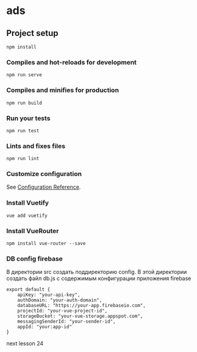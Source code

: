 # ads

## Project setup
```
npm install
```

### Compiles and hot-reloads for development
```
npm run serve
```

### Compiles and minifies for production
```
npm run build
```

### Run your tests
```
npm run test
```

### Lints and fixes files
```
npm run lint
```

### Customize configuration
See [Configuration Reference](https://cli.vuejs.org/config/).


### Install Vuetify
``
vue add vuetify
``

### Install VueRouter
```
npm install vue-router --save
```

### DB config firebase

В директории src создать поддиректорию config.
В этой директории создать файл db.js с содержимым конфигурации приложения firebase

```
export default {
    apiKey: "your-api-key",
    authDomain: "your-auth-domain",
    databaseURL: "https://your-app.firebaseio.com",
    projectId: "your-vue-project-id",
    storageBucket: "your-vue-storage.appspot.com",
    messagingSenderId: "your-sender-id",
    appId: "your:app-id"
}
```

next lesson 24